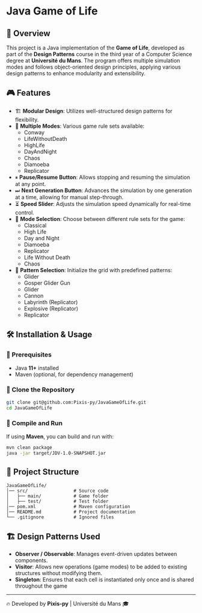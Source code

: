 # Java Game of Life

## 📌 Overview  
This project is a Java implementation of the **Game of Life**, developed as part of the **Design Patterns** course in the third year of a Computer Science degree at **Université du Mans**. The program offers multiple simulation modes and follows object-oriented design principles, applying various design patterns to enhance modularity and extensibility.

## 🎮 Features  
- 🏗 **Modular Design**: Utilizes well-structured design patterns for flexibility.  
- 🎨 **Multiple Modes**: Various game rule sets available:  
  - Conway  
  - LifeWithoutDeath  
  - HighLife  
  - DayAndNight  
  - Chaos  
  - Diamoeba  
  - Replicator  
- ⏸ **Pause/Resume Button**: Allows stopping and resuming the simulation at any point.  
- ⏭ **Next Generation Button**: Advances the simulation by one generation at a time, allowing for manual step-through.  
- ⏳ **Speed Slider**: Adjusts the simulation speed dynamically for real-time control.  
- 🔽 **Mode Selection**: Choose between different rule sets for the game:  
  - Classical  
  - High Life  
  - Day and Night  
  - Diamoeba  
  - Replicator  
  - Life Without Death  
  - Chaos  
- 🎲 **Pattern Selection**: Initialize the grid with predefined patterns:  
  - Glider  
  - Gosper Glider Gun  
  - Glider  
  - Cannon  
  - Labyrinth (Replicator)  
  - Explosive (Replicator)  
  - Replicator

## 🛠 Installation & Usage  
### 🔹 Prerequisites  
- Java **11+** installed  
- Maven (optional, for dependency management)  

### 🔹 Clone the Repository  
```sh
git clone git@github.com:Pixis-py/JavaGameOfLife.git
cd JavaGameOfLife
```

### 🔹 Compile and Run  
If using **Maven**, you can build and run with:  
```sh
mvn clean package
java -jar target/JDV-1.0-SNAPSHOT.jar
```

## 📁 Project Structure  
```
JavaGameOfLife/
│── src/                 # Source code
│   ├── main/            # Game folder
│   ├── test/            # Test folder
│── pom.xml              # Maven configuration
│── README.md            # Project documentation
└── .gitignore           # Ignored files
```

## 🏗 Design Patterns Used  

- **Observer / Observable**: Manages event-driven updates between components.
- **Visitor**: Allows new operations (game modes) to be added to existing structures without modifying them.
- **Singleton**: Ensures that each cell is instantiated only once and is shared throughout the game

---

🔥 Developed by **Pixis-py** | Université du Mans 🎓
